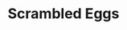 ---
title: Scrambled Eggs
layout: deck
era: RS-PK
in_progress: true
description: My first dip into the EX Series (RS-PK) format
achievements:

links:
  - href: https://jklaczpokemon.com/ex-decks/#scrambled-eggs
    title: Jason Klaczynski blog
cards:
  pokemon:
    - name: Exeggcute
      set: HP
      number: 65
      quantity: 3
    - name: Exeggcute
      set: RG
      number: 33
      quantity: 1
    - name: Exeggutor
      set: RG
      number: 5
      quantity: 4
      missing_count: 1
    - name: Voltorb
      set: HL
      number: 80
      quantity: 3
    - name: Electrode ex
      set: RG
      number: 107
      quantity: 3
  trainers:
    - name: Magnetic Storm
      set: HL
      number: 91
      quantity: 1
    - name: Rocket's Admin.
      set: TRR
      number: 86
      quantity: 4
    - name: TV Reporter
      set: DR
      number: 88
      quantity: 4
    - name: Professor Elm's Training Method
      set: UF
      number: 89
      quantity: 3
    - name: Castaway
      set: CG
      number: 72
      quantity: 3
    - name: Cessation Crystal
      set: CG
      number: 74
      quantity: 4
    - name: Pow! Hand Extension
      set: TRR
      number: 85
      quantity: 4
    - name: Great Ball
      set: RG
      number: 92
      quantity: 3
    - name: Poke Ball
      set: RG
      number: 95
      quantity: 2
    - name: Windstorm
      set: CG
      number: 85
      quantity: 2
    - name: Energy Root
      set: UF
      number: 83
      quantity: 1
  energy:
    - name: Psychic Energy
      set: RS
      number: 107
      quantity: 3
    - name: Lightning Energy
      set: RS
      number: 109
      quantity: 2
    - name: Scramble Energy
      set: DX
      number: 95
      quantity: 4
    - name: Double Rainbow Energy
      set: CG
      number: 88
      quantity: 3
    - name: Heal Energy
      set: DX
      number: 94
      quantity: 3
---